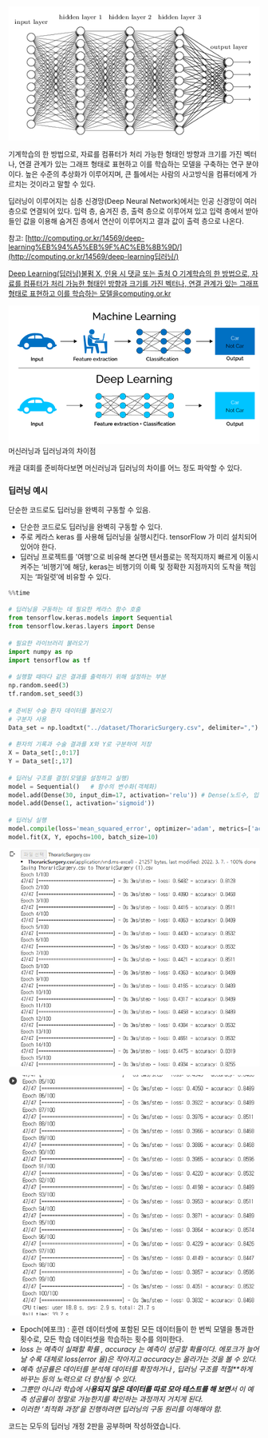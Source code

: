 ![img](assets/%EB%94%A5%EB%9F%AC%EB%8B%9D%20%EA%B0%9C%EC%9A%94/img.png)



기계학습의 한 방법으로, 자료를 컴퓨터가 처리 가능한 형태인 방향과 크기를 가진 벡터나, 연결 관계가 있는 그래프 형태로 표현하고 이를 학습하는 모델을 구축하는 연구 분야이다. 높은 수준의 추상화가 이루어지며, 큰 틀에서는 사람의 사고방식을 컴퓨터에게 가르치는 것이라고 말할 수 있다.



딥러닝이 이루어지는 심층 신경망(Deep Neural Network)에서는 인공 신경망이 여러 층으로 연결되어 있다. 입력 층, 숨겨진 층, 출력 층으로 이루어져 있고 입력 층에서 받아들인 값을 이용해 숨겨진 층에서 연산이 이루어지고 결과 값이 출력 층으로 나온다.

참고: [http://computing.or.kr/14569/deep-learning%EB%94%A5%EB%9F%AC%EB%8B%9D/](http://computing.or.kr/14569/deep-learning딥러닝/)

[
Deep Learning(딥러닝)불펌 X, 인용 시 댓글 또는 출처 O  기계학습의 한 방법으로, 자료를 컴퓨터가 처리 가능한 형태인 방향과 크기를 가진 벡터나, 연결 관계가 있는 그래프 형태로 표현하고 이를 학습하는 모델을computing.or.kr](http://computing.or.kr/14569/deep-learning딥러닝/)





![img](assets/%EB%94%A5%EB%9F%AC%EB%8B%9D%20%EA%B0%9C%EC%9A%94/img-16466176185191.png)머신러닝과 딥러닝과의 차이점

캐글 대회를 준비하다보면 머신러닝과 딥러닝의 차이를 어느 정도 파악할 수 있다.

###  

###  

### 딥러닝 예시

단순한 코드로도 딥러닝을 완벽히 구동할 수 있음.



- 단순한 코드로도 딥러닝을 완벽히 구동할 수 있다.
- 주로 케라스 keras 를 사용해 딥러닝을 실행시킨다. tensorFlow 가 미리 설치되어 있어야 한다.
- 딥러닝 프로젝트를 '여행'으로 비유해 본다면 텐서플로는 목적지까지 빠르게 이동시켜주는 ‘비행기’에 해당, keras는 비행기의 이륙 및 정확한 지점까지의 도착을 책임지는 ‘파일럿’에 비유할 수 있다.



```python
%%time 

# 딥러닝을 구동하는 데 필요한 케라스 함수 호출
from tensorflow.keras.models import Sequential
from tensorflow.keras.layers import Dense

# 필요한 라이브러리 불러오기
import numpy as np
import tensorflow as tf

# 실행할 때마다 같은 결과를 출력하기 위해 설정하는 부분
np.random.seed(3)
tf.random.set_seed(3)

# 준비된 수술 환자 데이터를 불러오기
# 구분자 사용
Data_set = np.loadtxt("../dataset/ThoraricSurgery.csv", delimiter=",")

# 환자의 기록과 수술 결과를 X와 Y로 구분하여 저장
X = Data_set[:,0:17]
Y = Data_set[:,17]

# 딥러닝 구조를 결정(모델을 설정하고 실행)
model = Sequential()   # 함수의 변수화(객체화)
model.add(Dense(30, input_dim=17, activation='relu')) # Dense(노드수, 입력값(차수), 활성화함수)
model.add(Dense(1, activation='sigmoid'))

# 딥러닝 실행
model.compile(loss='mean_squared_error', optimizer='adam', metrics=['accuracy'])
model.fit(X, Y, epochs=100, batch_size=10)
```

![img](assets/%EB%94%A5%EB%9F%AC%EB%8B%9D%20%EA%B0%9C%EC%9A%94/img-16466176185192.png)

![img](assets/%EB%94%A5%EB%9F%AC%EB%8B%9D%20%EA%B0%9C%EC%9A%94/img-16466176185203.png)



- Epoch(에포크) : 훈련 데이터셋에 포함된 모든 데이터들이 한 번씩 모델을 통과한 횟수로, 모든 학습 데이터셋을 학습하는 횟수를 의미한다.
- *loss 는 예측이 실패할 확률 , accuracy 는 예측이 성공할 확률이다. 에포크가 늘어날 수록 대체로 loss(error 율)은 작아지고 accuracy는 올라가는 것을 볼 수 있다.*
- *예측 성공률은 데이터를 분석해 데이터를 확장하거나 , 딥러닝 구조를 적절**하게 바꾸는 등의 노력으로 더 향상될 수 있다.*
- *그뿐만 아니라 학습에 사**용되지 않은 데이터를 따로 모아 테스트를 해 보면**서 이 예측 성공률이 정말로 가능한지를 확인하는 과정까지 거치게 된다.*
- *이러한 ‘최적화 과정’을 진행하려면 딥러닝의 구동 원리를 이해해야 함.*



코드는 모두의 딥러닝 개정 2판을 공부하며 작성하였습니다.